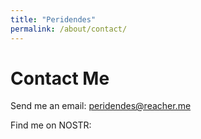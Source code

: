 ```yaml
---
title: "Peridendes"
permalink: /about/contact/
---
```

# Contact Me

Send me an email: [peridendes@reacher.me](mailto:peridendes@reacher.me)

Find me on NOSTR: 